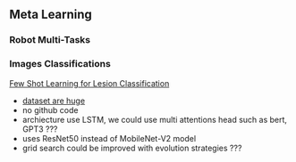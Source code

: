 ## Meta Learning

### Robot Multi-Tasks


### Images Classifications
[Few Shot Learning for Lesion Classification](http://cs330.stanford.edu/fall2020/projects2020/CS330_Surya_Narayanan_Oussama_Fadil_Sandra_Ha.pdf)
* [dataset are huge](https://github.com/viggin/DeepLesion_manual_test_set)
* no github code
* archiecture use LSTM, we could use multi attentions head such as bert, GPT3 ???
* uses ResNet50 instead of MobileNet-V2 model
* grid search could be improved with evolution strategies ???
